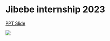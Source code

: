 # Jibebe internship 2023

[PPT Slide](https://docs.google.com/presentation/d/1Ak0KLYNTehpYL2wY0T9F-hz-qm3kGaumGBHkQSi8nZo/edit?usp=sharing)

[![](https://user-images.githubusercontent.com/855816/212052601-4b8a496f-bcf3-4ac1-a7c0-22bb67f113ad.png)](https://docs.google.com/presentation/d/1Ak0KLYNTehpYL2wY0T9F-hz-qm3kGaumGBHkQSi8nZo/edit?usp=sharing)

